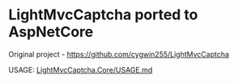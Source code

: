 # LightMvcCaptcha ported to AspNetCore

Original project - https://github.com/cygwin255/LightMvcCaptcha

USAGE: [LightMvcCaptcha.Core/USAGE.md](./LightMvcCaptcha/LightMvcCaptcha.Core/USAGE.md)


